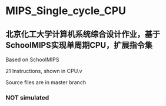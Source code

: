 # MIPS_Single_cycle_CPU
## 北京化工大学计算机系统综合设计作业，基于SchoolMIPS实现单周期CPU，扩展指令集

Based on SchoolMIPS

21 Instructions, shown in CPU.v

Source files are in master branch
### NOT simulated
